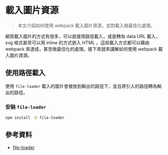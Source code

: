 # 載入圖片資源

> 本文介紹如何使用 webpack 載入圖片資源，並對載入做最佳化處理。

網頁載入圖片的方式有很多，可以直接用路徑載入，或是轉為 data URL 載入， svg 格式甚至可以用 inline 的方式嵌入 HTML 。這些載入方式都可以藉由 webpack 來達成，甚至做最佳化的處理。接下來就來講解如何使用 webpack 載入圖片資源。

## 使用路徑載入

使用 `file-loader` 載入的圖片會被放到輸出的路徑下，並且將引入的路徑轉為輸出的路徑。

### 安裝 `file-loader`

```bash
npm install -D file-loader
```



## 參考資料

* [file-loader](https://webpack.js.org/loaders/file-loader/)